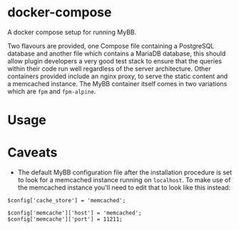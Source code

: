 # docker-compose
A docker compose setup for running MyBB.

Two flavours are provided, one Compose file containing a PostgreSQL database and another file which contains a MariaDB database, this should allow plugin developers a very good test stack to ensure that the queries within their code run well regardless of the server architecture. Other containers provided include an nginx proxy, to serve the static content and a memcached instance. The MyBB container itself comes in two variations which are `fpm` and `fpm-alpine`. 

# Usage

# Caveats

* The default MyBB configuration file after the installation procedure is set to look for a memcached instance running on `localhost`. To make use of the memcached instance you'll need to edit that to look like this instead:
```
$config['cache_store'] = 'memcached';

$config['memcache']['host'] = 'memcached';
$config['memcache']['port'] = 11211;
```
